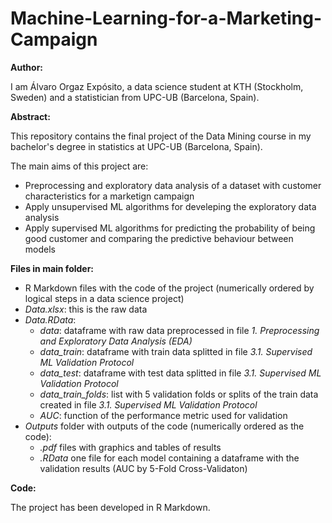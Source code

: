 # Machine-Learning-for-a-Marketing-Campaign

**Author:**

I am Álvaro Orgaz Expósito, a data science student at KTH (Stockholm, Sweden) and a statistician from UPC-UB (Barcelona, Spain).

**Abstract:** 

This repository contains the final project of the Data Mining course in my bachelor's degree in statistics at UPC-UB (Barcelona, Spain).

The main aims of this project are:
- Preprocessing and exploratory data analysis of a dataset with customer characteristics for a marketign campaign
- Apply unsupervised ML algorithms for develeping the exploratory data analysis
- Apply supervised ML algorithms for predicting the probability of being good customer and comparing the predictive behaviour between models

**Files in main folder:**
- R Markdown files with the code of the project (numerically ordered by logical steps in a data science project)
- *Data.xlsx*: this is the raw data
- *Data.RData*:
  + *data*: dataframe with raw data preprocessed in file  *1. Preprocessing and Exploratory Data Analysis (EDA)*
  + *data_train*: dataframe with train data splitted in file *3.1. Supervised ML Validation Protocol*
  + *data_test*: dataframe with test data splitted in file *3.1. Supervised ML Validation Protocol*
  + *data_train_folds*: list with 5 validation folds or splits of the train data created in file *3.1. Supervised ML Validation Protocol*
  + *AUC*: function of the performance metric used for validation
- *Outputs* folder with outputs of the code (numerically ordered as the code):
  + *.pdf* files with graphics and tables of results
  + *.RData* one file for each model containing a dataframe with the validation results (AUC by 5-Fold Cross-Validaton)

**Code:** 

The project has been developed in R Markdown.
